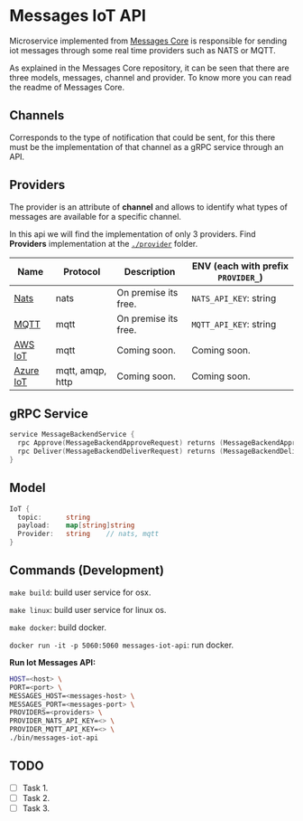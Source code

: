 # Messages IoT API

Microservice implemented from [Messages Core](https://github.com/microapis/messages-core) is responsible for sending iot messages through some real time providers such as NATS or MQTT.

As explained in the Messages Core repository, it can be seen that there are three models, messages, channel and provider. To know more you can read the readme of Messages Core.

## Channels

Corresponds to the type of notification that could be sent, for this there must be the implementation of that channel as a gRPC service through an API.

## Providers

The provider is an attribute of **channel** and allows to identify what types of messages are available for a specific channel.

In this api we will find the implementation of only 3 providers. Find **Providers** implementation at the [`./provider`](./provider) folder.

| Name                                   | Protocol         | Description          | ENV (each with prefix `PROVIDER_`) |
| -------------------------------------- | ---------------- | -------------------- | ---------------------------------- |
| [Nats](https://nats.io/)               | nats             | On premise its free. | `NATS_API_KEY`: string             |
| [MQTT](https://mqtt.org/)              | mqtt             | On premise its free. | `MQTT_API_KEY`: string             |
| [AWS IoT](https://aws.amazon.com/iot/) | mqtt             | Coming soon.         | Coming soon.                       |
| [Azure IoT](https://mandrill.com/)     | mqtt, amqp, http | Coming soon.         | Coming soon.                       |

## gRPC Service

```go
service MessageBackendService {
  rpc Approve(MessageBackendApproveRequest) returns (MessageBackendApproveResponse) {}
  rpc Deliver(MessageBackendDeliverRequest) returns (MessageBackendDeliverResponse) {}
}
```

## Model

```go
IoT {
  topic:      string
  payload:    map[string]string
  Provider:   string    // nats, mqtt
}
```

## Commands (Development)

`make build`: build user service for osx.

`make linux`: build user service for linux os.

`make docker`: build docker.

`docker run -it -p 5060:5060 messages-iot-api`: run docker.

**Run Iot Messages API:**

```sh
HOST=<host> \
PORT=<port> \
MESSAGES_HOST=<messages-host> \
MESSAGES_PORT=<messages-port> \
PROVIDERS=<providers> \
PROVIDER_NATS_API_KEY=<> \
PROVIDER_MQTT_API_KEY=<> \
./bin/messages-iot-api
```

## TODO

- [ ] Task 1.
- [ ] Task 2.
- [ ] Task 3.
